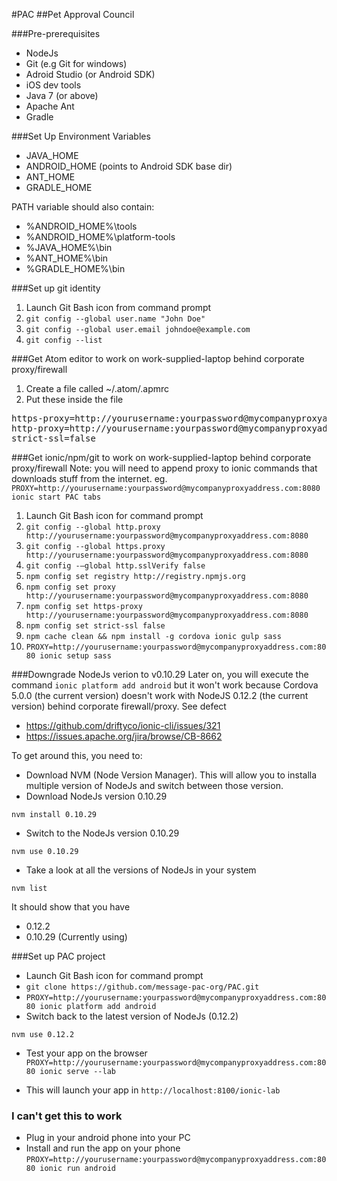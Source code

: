 #PAC
##Pet Approval Council

###Pre-prerequisites
* NodeJs
* Git (e.g Git for windows)
* Adroid Studio (or Android SDK)
* iOS dev tools
* Java 7 (or above)
* Apache Ant
* Gradle

###Set Up Environment Variables
* JAVA_HOME
* ANDROID_HOME (points to Android SDK base dir)
* ANT_HOME
* GRADLE_HOME

PATH variable should also contain:
* %ANDROID_HOME%\tools
* %ANDROID_HOME%\platform-tools
* %JAVA_HOME%\bin
* %ANT_HOME%\bin
* %GRADLE_HOME%\bin

###Set up git identity
1. Launch Git Bash icon from command prompt
2. `git config --global user.name "John Doe"`
3. `git config --global user.email johndoe@example.com`
4. `git config --list`


###Get Atom editor to work on work-supplied-laptop behind corporate proxy/firewall
1. Create a file called ~/.atom/.apmrc
2. Put these inside the file
<pre>
https-proxy=http://yourusername:yourpassword@mycompanyproxyaddress.com:8080
http-proxy=http://yourusername:yourpassword@mycompanyproxyaddress.com:8080
strict-ssl=false
</pre>

###Get ionic/npm/git to work on work-supplied-laptop behind corporate proxy/firewall
Note: you will need to append proxy to ionic commands that downloads stuff from the internet. eg.
`PROXY=http://yourusername:yourpassword@mycompanyproxyaddress.com:8080 ionic start PAC tabs`

1. Launch Git Bash icon for command prompt
2. `git config --global http.proxy http://yourusername:yourpassword@mycompanyproxyaddress.com:8080`
3. `git config --global https.proxy http://yourusername:yourpassword@mycompanyproxyaddress.com:8080`
4. `git config -–global http.sslVerify false`
5. `npm config set registry http://registry.npmjs.org`
6. `npm config set proxy http://yourusername:yourpassword@mycompanyproxyaddress.com:8080`
7. `npm config set https-proxy http://yourusername:yourpassword@mycompanyproxyaddress.com:8080`
8. `npm config set strict-ssl false`
9. `npm cache clean && npm install -g cordova ionic gulp sass`
10. `PROXY=http://yourusername:yourpassword@mycompanyproxyaddress.com:8080 ionic setup sass`


###Downgrade NodeJs verion to v0.10.29
Later on, you will execute the command
`ionic platform add android`
but it won't work because Cordova 5.0.0 (the current version) doesn't work with NodeJS 0.12.2 (the current version) behind corporate firewall/proxy. See defect
* https://github.com/driftyco/ionic-cli/issues/321
* https://issues.apache.org/jira/browse/CB-8662

To get around this, you need to:
* Download NVM (Node Version Manager). This will allow you to installa multiple version of NodeJs and switch between those version.
* Download NodeJs version 0.10.29

`nvm install 0.10.29`

* Switch to the NodeJs version 0.10.29

`nvm use 0.10.29`

* Take a look at all the versions of NodeJs in your system

`nvm list`

It should show that you have
* 0.12.2
* 0.10.29 (Currently using)


###Set up PAC project
* Launch Git Bash icon for command prompt
* `git clone https://github.com/message-pac-org/PAC.git`
* `PROXY=http://yourusername:yourpassword@mycompanyproxyaddress.com:8080 ionic platform add android`
* Switch back to the latest version of NodeJs (0.12.2)

`nvm use 0.12.2`

* Test your app on the browser `PROXY=http://yourusername:yourpassword@mycompanyproxyaddress.com:8080 ionic serve --lab`

* This will launch your app in `http://localhost:8100/ionic-lab`


### I can't get this to work
* Plug in your android phone into your PC
* Install and run the app on your phone
`PROXY=http://yourusername:yourpassword@mycompanyproxyaddress.com:8080 ionic run android`
